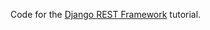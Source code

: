 Code for the [Django REST Framework](https://github.com/tomchristie/django-rest-framework) tutorial.
